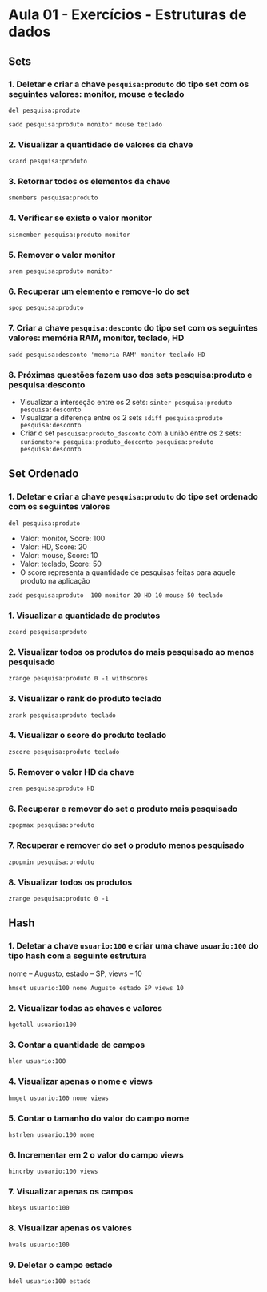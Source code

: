 # Aula 01 - Exercícios - Estruturas de dados

## Sets

### 1. Deletar e criar a chave `pesquisa:produto` do tipo set com os seguintes valores: monitor, mouse e teclado

`del pesquisa:produto`

`sadd pesquisa:produto monitor mouse teclado`

### 2. Visualizar a quantidade de valores da chave

`scard pesquisa:produto`

### 3. Retornar todos os elementos da chave

`smembers pesquisa:produto`

### 4. Verificar se existe o valor monitor

`sismember pesquisa:produto monitor`

### 5. Remover o valor monitor

`srem pesquisa:produto monitor`

### 6. Recuperar um elemento e remove-lo do set

`spop pesquisa:produto`

### 7. Criar a chave `pesquisa:desconto` do tipo set com os seguintes valores: memória RAM, monitor, teclado, HD

`sadd pesquisa:desconto 'memoria RAM' monitor teclado HD`

### 8. Próximas questões fazem uso dos sets pesquisa:produto e pesquisa:desconto

- Visualizar a interseção entre os 2 sets: `sinter pesquisa:produto pesquisa:desconto`
- Visualizar a diferença entre os 2 sets `sdiff pesquisa:produto pesquisa:desconto`
- Criar o set `pesquisa:produto_desconto` com a união entre os 2 sets: `sunionstore pesquisa:produto_desconto pesquisa:produto pesquisa:desconto`

## Set Ordenado

### 1. Deletar e criar a chave `pesquisa:produto` do tipo set ordenado com os seguintes valores

`del pesquisa:produto`

- Valor: monitor, Score: 100
- Valor: HD, Score: 20
- Valor: mouse, Score: 10
- Valor: teclado, Score: 50
- O score representa a quantidade de pesquisas feitas para aquele produto na aplicação

`zadd pesquisa:produto  100 monitor 20 HD 10 mouse 50 teclado`

### 1. Visualizar a quantidade de produtos

`zcard pesquisa:produto`

### 2. Visualizar todos os produtos do mais pesquisado ao menos pesquisado

`zrange pesquisa:produto 0 -1 withscores`

### 3. Visualizar o rank do produto teclado

`zrank pesquisa:produto teclado`

### 4. Visualizar o score do produto teclado

`zscore pesquisa:produto teclado`

### 5. Remover o valor HD da chave

`zrem pesquisa:produto HD`

### 6. Recuperar e remover do set o produto mais pesquisado

`zpopmax pesquisa:produto`

### 7. Recuperar e remover do set o produto menos pesquisado

`zpopmin pesquisa:produto`

### 8. Visualizar todos os produtos

`zrange pesquisa:produto 0 -1`

## Hash

### 1. Deletar a chave `usuario:100` e criar uma chave `usuario:100` do tipo hash com a seguinte estrutura

nome – Augusto, estado – SP, views – 10

`hmset usuario:100 nome Augusto estado SP views 10`

### 2. Visualizar todas as chaves e valores

`hgetall usuario:100`

### 3. Contar a quantidade de campos

`hlen usuario:100`

### 4. Visualizar apenas o nome e views

`hmget usuario:100 nome views`

### 5. Contar o tamanho do valor do campo nome

`hstrlen usuario:100 nome`

### 6. Incrementar em 2 o valor do campo views

`hincrby usuario:100 views`

### 7. Visualizar apenas os campos

`hkeys usuario:100`

### 8. Visualizar apenas os valores

`hvals usuario:100`

### 9. Deletar o campo estado

`hdel usuario:100 estado`
